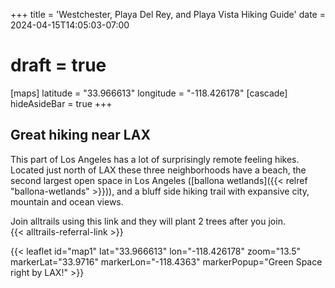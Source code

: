 +++
title = 'Westchester, Playa Del Rey, and Playa Vista Hiking Guide'
date = 2024-04-15T14:05:03-07:00
# draft = true

[maps]
latitude = "33.966613"
longitude = "-118.426178"
[cascade]
hideAsideBar = true
+++

## Great hiking near LAX



This part of Los Angeles has a lot of surprisingly remote feeling hikes. Located just north of LAX these three neighborhoods have a beach, the second largest open space in Los Angeles ([ballona wetlands]({{< relref "ballona-wetlands" >}})), and a bluff side hiking trail with expansive city, mountain and ocean views.

Join alltrails using this link and they will plant 2 trees after you join.  
{{< alltrails-referral-link >}}

{{< leaflet id="map1" lat="33.966613" lon="-118.426178" zoom="13.5" markerLat="33.9716" markerLon="-118.4363" markerPopup="Green Space right by LAX!" >}}

<!--more-->